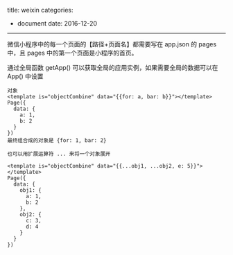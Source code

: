 title: weixin
categories: 
- document
date: 2016-12-20
---
微信小程序中的每一个页面的【路径+页面名】都需要写在 app.json 的 pages 中，且 pages 中的第一个页面是小程序的首页。

通过全局函数 getApp() 可以获取全局的应用实例，如果需要全局的数据可以在 App() 中设置

```
对象
<template is="objectCombine" data="{{for: a, bar: b}}"></template>
Page({
  data: {
    a: 1,
    b: 2
  }
})
最终组合成的对象是 {for: 1, bar: 2}

也可以用扩展运算符 ... 来将一个对象展开

<template is="objectCombine" data="{{...obj1, ...obj2, e: 5}}"></template>
Page({
  data: {
    obj1: {
      a: 1,
      b: 2
    },
    obj2: {
      c: 3,
      d: 4
    }
  }
})
```